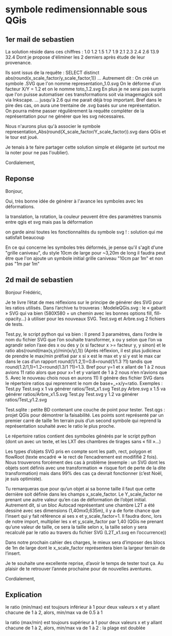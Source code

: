 


# symbole redimensionnable sous QGis





## 1er mail de sebastien



La solution réside dans ces chiffres :
1.0
1.2
1.5
1.7
1.9
2.1
2.3
2.4
2.6
13.9
32.4
Dont je propose d'éliminer les 2 derniers après étude de leur provenance.

Ils sont issus de la requête :
SELECT distinct abs(round(x_scale_factor/y_scale_factor,1)) ...
Autrement dit :
On créé un symbole .SVG que l'on nomme representation_1.0.svg
On le déforme d'un facteur X/Y = 1.2 et on le nomme toto_1.2.svg En plus je ne serai pas surpris que l'on puisse automatiser ces transformations soit via imagemagick soit via Inkscape.
... jusqu'à 2.6 qui me parait déjà trop important.
Bref dans le pire des cas, on aura une trentaine de .svg basés sur une représentation.
On pourra même passer régulièrement la requête compléter de la représentation pour ne générer que les svg nécessaires.

Nous n'aurons plus qu'à associer le symbole  representation_Abs(round(X_scale_factor/Y_scale_factor)).svg dans QGis et le tour est  joué.

Je tenais à te faire partager cette solution simple et élégante (et surtout me la noter pour ne pas l'oublier).

Cordialement,



## Reponse

Bonjour,

Oui, très bonne idée de générer à l'avance les symboles avec les déformations.

la translation, la rotation, la couleur peuvent être des paramètres transmis entre qgis et svg mais pas la déformation

on garde ainsi toutes les fonctionnalités du symbole svg ! : solution qui me satisfait beaucoup

En ce qui concerne les symboles très déformés, je pense qu'il s'agit d'une "grille caniveau", du style 10cm de large pour ~3,20m de long
il faudra peut être que l'on ajoute un symbole initial grille caniveau "10cm par 1m" et non pas "1m par 1m"


## 2d mail de sebastien

Bonjour Frédéric,

Je te livre l’état de mes réflexions sur le principe de générer des SVG pour les ratios utilisés.
Dans l’archive tu trouveras :
ModeleQGis.svg : le « gabarit » SVG qui va bien (580X580 + un chemin avec les bonnes options fill, fill-opacity…) à utiliser pour les nouveaux SVG.
Test.svg et Arbre.svg 2 fichiers de tests.

Test.py, le script python qui va bien :
Il prend 3 paramètres, dans l’ordre le nom du fichier SVG que l’on souhaite transformer, x ou y selon que l’on va agrandir selon l’axe des x ou des y (x si facteur x >= facteur y, y sinon) et le ratio abs(round(max(s,y)/min(x/y),1)) (Après réflexion, il est plus judicieux de prendre le max/min préfixé par x si x est le max et y si y est le max car dans le cas d’un rapport round(1/1.2,1)=0.8=round(1/1.3 ?1) tandis que round(1.2/1,1)=1.2<round(1.3/1 ?1)=1.3. Bref pour y=1 et x allant de 1 à 2 nous avions 11 ratio alors que pour x=1 et y variant de 1 à 2 nous n’en n’avions que 5. Avec le nouveau chois nous en aurons 11)
Il génère des fichier SVG dans le répertoire ratios qui reprennent le nom de base+_+x/y+ratio.
Exemples :
Test.py Test.svg x 1 va générer ratios/Test_x1.svg
Test.py Arbre.svg x 1.5 va générer ratios/Arbre_x1.5.svg
Test.py Test.svg y 1.2 va générer ratios/Test_y1.2.svg

Test.sqlite : petite BD contenant une couche de point pour tester.
Test.qgs : projet QGis pour démontrer la faisabilité. Les points sont représenté par un premier carré de taille 1m terrain puis d’un second symbole qui reprend la représentation souhaité avec le ratio le plus proche.

Le répertoire ratios contient des symboles générés par le script python (dont un avec un texte, et les LXT des chambres de tirages sans « fill »…)

Les types d’objets SVG pris en compte sont les path, rect, polygon et flowRoot (texte encadré => le rect de l’encadrement est modififié 2 fois).
Nous trouverons forcément des cas à problème (exemple : un SVG dont les objets sont définis avec une transformation => risque fort de perte de la dite transformation) mais dans 99% des cas ça devrait fonctionner (c’est Noël, je suis optimiste).

Tu remarqueras que pour qu’un objet ai sa bonne taille il faut que cette dernière soit définie dans les champs x_scale_factor. Le Y_scale_factor ne prenant une autre valeur qu’en cas de déformation de l’objet initial.
Autrement dit, si un bloc Autocad représentant une chambre L2T a été dessiné avec ses dimensions (1,40mx0,635m), il y a de forte chance que l’insert qui y fait référence ai ses x et y_scale_factor=1.
Il faudra donc, lors de notre import, multiplier les x et y_scale_factor par 1,40 (QGis ne prenant qu’une valeur de taille, ce sera la taille selon x, la taille selon y sera recalculé par le ratio au travers du fichier SVG (L2T_x1.svg en l’occurrence))

Dans notre prochain cahier des charges, le mieux sera d’imposer des blocs de 1m de large dont le x_scale_factor représentera bien la largeur terrain de l’insert.

Je te souhaite une excellente reprise, d’avoir le temps de tester tout ça.
Au plaisir de te retrouver l’année prochaine pour de nouvelles aventures.

Cordialement,


## Explication

le ratio (min/max) est toujours inférieur à 1
pour deux valeurs x et y allant chacune de 1 à 2, alors, min/max va de 0.5 à 1

la ratio (max/min) est toujours supérieur à 1
pour deux valeurs x et y allant chacune de 1 à 2, alors, min/max va de 1 à 2 :  la plage est doublée
